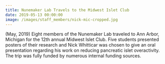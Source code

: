 ```yaml
---
title: Nunemaker Lab Travels to the Midwest Islet Club
date: 2019-05-13 00:00:00
image: /images/staff_members/nick-mic-cropped.jpg
---
```


(May, 2019) Eight members of the Nunemaker Lab traveled to Ann Arbor, Michigan for the 12th annual Midwest Islet Club. Five students presented posters of their research and Nick Whitticar was chosen to give an oral presentation regarding his work on reducing pancreatic islet overactivity. The trip was fully funded by numerous internal funding sources.